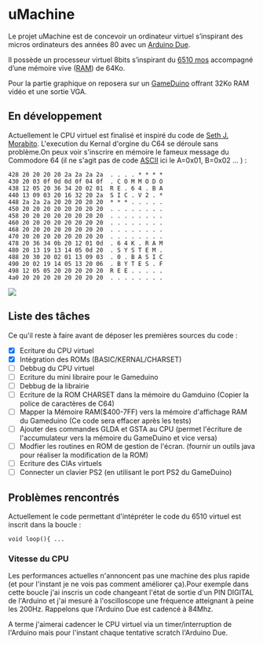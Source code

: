 # uMachine
Le projet uMachine est de concevoir un ordinateur virtuel s’inspirant des micros ordinateurs des années 80 avec un [Arduino Due](https://store.arduino.cc/arduino-due). 

Il possède un processeur virtuel 8bits s’inspirant du [6510 mos](https://www.wikiwand.com/fr/MOS_Technology_6510) accompagné d’une mémoire vive ([RAM](https://www.wikiwand.com/fr/RAM)) de 64Ko.

Pour la partie graphique on reposera sur un [GameDuino](http://excamera.com/sphinx/gameduino/) offrant 32Ko RAM vidéo et une sortie VGA. 

## En développement
Actuellement le CPU virtuel est finalisé et inspiré du code de [Seth J. Morabito](https://github.com/sethm/symon). L'execution du Kernal d'orgine du C64 se déroule sans problème.On peux voir s'inscrire en mémoire le fameux message du Commodore 64 (il ne s'agit pas de code [ASCII](https://www.wikiwand.com/fr/American_Standard_Code_for_Information_Interchange) ici le A=0x01, B=0x02 ... ) : 

```
428 20 20 20 20 2a 2a 2a 2a  . . . . * * * * 
430 20 03 0f 0d 0d 0f 04 0f  . C O M M O D O 
438 12 05 20 36 34 20 02 01  R E . 6 4 . B A 
440 13 09 03 20 16 32 20 2a  S I C . V 2 . * 
448 2a 2a 2a 20 20 20 20 20  * * * . . . . . 
450 20 20 20 20 20 20 20 20  . . . . . . . . 
458 20 20 20 20 20 20 20 20  . . . . . . . . 
460 20 20 20 20 20 20 20 20  . . . . . . . . 
468 20 20 20 20 20 20 20 20  . . . . . . . . 
470 20 20 20 20 20 20 20 20  . . . . . . . . 
478 20 36 34 0b 20 12 01 0d  . 6 4 K . R A M 
480 20 13 19 13 14 05 0d 20  . S Y S T E M . 
488 20 30 20 02 01 13 09 03  . 0 . B A S I C 
490 20 02 19 14 05 13 20 06  . B Y T E S . F 
498 12 05 05 20 20 20 20 20  R E E . . . . . 
4a0 20 20 20 20 20 20 20 20  . . . . . . . . 
```
![](http://somanybits.com/images/forum/c64msg.jpg)

## Liste des tâches

Ce qu'il reste à faire avant de déposer les premières sources du code : 

- [x] Ecriture du CPU virtuel
- [x] Intégration des ROMs (BASIC/KERNAL/CHARSET)
- [ ] Debbug du CPU virtuel
- [ ] Ecriture du mini libraire pour le Gameduino
- [ ] Debbug de la librairie
- [ ] Ecriture de la ROM CHARSET dans la mémoire du Gamduino (Copier la police de caractères de C64)
- [ ] Mapper la Mémoire RAM($400-7FF) vers la mémoire d'affichage RAM du Gameduino (Ce code sera effacer après les tests)
- [ ] Ajouter des commandes GLDA et GSTA au CPU (permet l'écriture de l'accumulateur vers la mémoire du GameDuino et vice versa)
- [ ] Modfier les routines en ROM de gestion de l'écran. (fournir un outils java pour réaliser la modification de la ROM)
- [ ] Ecriture des CIAs virtuels
- [ ] Connecter un clavier PS2 (en utilisant le port PS2 du GameDuino)

## Problèmes rencontrés

Actuellement le code permettant d'intépréter le code du 6510 virtuel est inscrit dans la boucle :

```
void loop(){ ...
```

### Vitesse du CPU 
Les performances actuelles n'annoncent pas une machine des plus rapide (et pour l'instant je ne vois pas comment améliorer ça).Pour exemple dans cette boucle j'ai inscris un code changeant l'état de sortie d'un PIN DIGITAL de l'Arduino et j'ai mesuré à l'oscilloscope une fréquence atteignant à peine les 200Hz. Rappelons que l'Arduino Due est cadencé à 84Mhz. 

A terme j'aimerai cadencer le CPU virtuel via un timer/interruption de l'Arduino mais pour l'instant chaque tentative scratch l'Arduino Due. 

